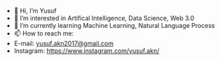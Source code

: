 - 👋 Hi, I’m Yusuf
- 👀 I’m interested in Artifical Intelligence, Data Science, Web 3.0
- 🌱 I’m currently learning Machine Learning, Natural Language Process
- 📫 How to reach me:
- E-mail: yusuf.akn2017@gmail.com
- Instagram: https://www.instagram.com/yusuf.akn/

<!---
josephnade/josephnade is a ✨ special ✨ repository because its `README.md` (this file) appears on your GitHub profile.
You can click the Preview link to take a look at your changes.
--->
